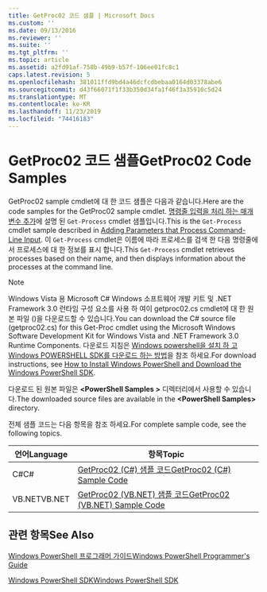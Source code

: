 ```yaml
---
title: GetProc02 코드 샘플 | Microsoft Docs
ms.custom: ''
ms.date: 09/13/2016
ms.reviewer: ''
ms.suite: ''
ms.tgt_pltfrm: ''
ms.topic: article
ms.assetid: a2fd91af-758b-49b9-b57f-106ee01fc8c1
caps.latest.revision: 5
ms.openlocfilehash: 381011ffd9bd4a46dcfcdbebaa0164d03378abe6
ms.sourcegitcommit: d43f66071f1f33b350d34fa1f46f3a35910c5d24
ms.translationtype: MT
ms.contentlocale: ko-KR
ms.lasthandoff: 11/23/2019
ms.locfileid: "74416183"
---
```

# <a name="getproc02-code-samples"></a><span data-ttu-id="daf06-102">GetProc02 코드 샘플</span><span class="sxs-lookup"><span data-stu-id="daf06-102">GetProc02 Code Samples</span></span>

<span data-ttu-id="daf06-103">GetProc02 sample cmdlet에 대 한 코드 샘플은 다음과 같습니다.</span><span class="sxs-lookup"><span data-stu-id="daf06-103">Here are the code samples for the GetProc02 sample cmdlet.</span></span> <span data-ttu-id="daf06-104">[명령줄 입력을 처리 하는 매개 변수 추가](../cmdlet/adding-parameters-that-process-command-line-input.md)에 설명 된 `Get-Process` cmdlet 샘플입니다.</span><span class="sxs-lookup"><span data-stu-id="daf06-104">This is the `Get-Process` cmdlet sample described in [Adding Parameters that Process Command-Line Input](../cmdlet/adding-parameters-that-process-command-line-input.md).</span></span> <span data-ttu-id="daf06-105">이 `Get-Process` cmdlet은 이름에 따라 프로세스를 검색 한 다음 명령줄에서 프로세스에 대 한 정보를 표시 합니다.</span><span class="sxs-lookup"><span data-stu-id="daf06-105">This `Get-Process` cmdlet retrieves processes based on their name, and then displays information about the processes at the command line.</span></span>

> [!NOTE]
> <span data-ttu-id="daf06-106">Windows Vista 용 Microsoft C# Windows 소프트웨어 개발 키트 및 .NET Framework 3.0 런타임 구성 요소를 사용 하 여이 getproc02.cs cmdlet에 대 한 원본 파일 ()을 다운로드할 수 있습니다.</span><span class="sxs-lookup"><span data-stu-id="daf06-106">You can download the C# source file (getproc02.cs) for this Get-Proc cmdlet using the Microsoft Windows Software Development Kit for Windows Vista and .NET Framework 3.0 Runtime Components.</span></span> <span data-ttu-id="daf06-107">다운로드 지침은 [Windows powershell을 설치 하 고 Windows POWERSHELL SDK를 다운로드 하는 방법](/powershell/scripting/developer/installing-the-windows-powershell-sdk)을 참조 하세요.</span><span class="sxs-lookup"><span data-stu-id="daf06-107">For download instructions, see [How to Install Windows PowerShell and Download the Windows PowerShell SDK](/powershell/scripting/developer/installing-the-windows-powershell-sdk).</span></span>
>
> <span data-ttu-id="daf06-108">다운로드 된 원본 파일은 **\<PowerShell Samples >** 디렉터리에서 사용할 수 있습니다.</span><span class="sxs-lookup"><span data-stu-id="daf06-108">The downloaded source files are available in the **\<PowerShell Samples>** directory.</span></span>

<span data-ttu-id="daf06-109">전체 샘플 코드는 다음 항목을 참조 하세요.</span><span class="sxs-lookup"><span data-stu-id="daf06-109">For complete sample code, see the following topics.</span></span>

|<span data-ttu-id="daf06-110">언어</span><span class="sxs-lookup"><span data-stu-id="daf06-110">Language</span></span>|<span data-ttu-id="daf06-111">항목</span><span class="sxs-lookup"><span data-stu-id="daf06-111">Topic</span></span>|
|--------------|-----------|
|<span data-ttu-id="daf06-112">C#</span><span class="sxs-lookup"><span data-stu-id="daf06-112">C#</span></span>|[<span data-ttu-id="daf06-113">GetProc02 (C#) 샘플 코드</span><span class="sxs-lookup"><span data-stu-id="daf06-113">GetProc02 (C#) Sample Code</span></span>](./getproc02-csharp-sample-code.md)|
|<span data-ttu-id="daf06-114">VB.NET</span><span class="sxs-lookup"><span data-stu-id="daf06-114">VB.NET</span></span>|[<span data-ttu-id="daf06-115">GetProc02 (VB.NET) 샘플 코드</span><span class="sxs-lookup"><span data-stu-id="daf06-115">GetProc02 (VB.NET) Sample Code</span></span>](./getproc02-vb-net-sample-code.md)|

## <a name="see-also"></a><span data-ttu-id="daf06-116">관련 항목</span><span class="sxs-lookup"><span data-stu-id="daf06-116">See Also</span></span>

[<span data-ttu-id="daf06-117">Windows PowerShell 프로그래머 가이드</span><span class="sxs-lookup"><span data-stu-id="daf06-117">Windows PowerShell Programmer's Guide</span></span>](./windows-powershell-programmer-s-guide.md)

[<span data-ttu-id="daf06-118">Windows PowerShell SDK</span><span class="sxs-lookup"><span data-stu-id="daf06-118">Windows PowerShell SDK</span></span>](../windows-powershell-reference.md)
